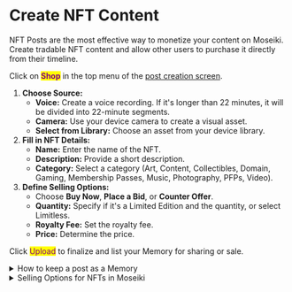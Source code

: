 # Create NFT Content

NFT Posts are the most effective way to monetize your content on Moseiki. Create tradable NFT content and allow other users to purchase it directly from their timeline.

Click on <mark style="color:purple;">**Shop**</mark> in the top menu of the [post creation screen](share-a-post/create-a-post.md).

1. **Choose Source:**
   * **Voice:** Create a voice recording. If it's longer than 22 minutes, it will be divided into 22-minute segments.
   * **Camera:** Use your device camera to create a visual asset.
   * **Select from Library:** Choose an asset from your device library.
2. **Fill in NFT Details:**
   * **Name:** Enter the name of the NFT.
   * **Description:** Provide a short description.
   * **Category:** Select a category (Art, Content, Collectibles, Domain, Gaming, Membership Passes, Music, Photography, PFPs, Video).
3. **Define Selling Options:**
   * Choose **Buy Now**, **Place a Bid**, or **Counter Offer**.
   * **Quantity:** Specify if it's a Limited Edition and the quantity, or select Limitless.
   * **Royalty Fee:** Set the royalty fee.
   * **Price:** Determine the price.

Click <mark style="color:purple;">Upload</mark> to finalize and list your Memory for sharing or sale.

<details>

<summary>How to keep a post as a Memory</summary>

On Moseiki, every post you create has a lifespan of 22 days on the platform. As this period nears its end, you’ll receive timely notifications—first when there are only 2 days left, and again 2 hours before the deletion of the post. These reminders serve as a prompt for you to preserve your content.

To keep your post beyond its initial 22-day visibility, you can convert it into a Memory. This process essentially transforms your post into a non-fungible token (NFT) on the Xion blockchain. Creating a Memory archives the original post data within the NFT, ensuring it remains accessible and secure on the blockchain.

Moreover, by converting your post into a Memory, you open up possibilities to monetize it. Whether through direct sales or licensing, converting your content into an NFT allows you to potentially generate revenue from your digital creations

Click the ![](<../.gitbook/assets/Vector (1) (2).png>) <mark style="color:purple;">Kebab Menu</mark> and then click <mark style="color:purple;">Keep as Memory</mark> on the post you wish to convert.

1. **Set Visibility Toggles:**
   * **Show on Shop:** Decide if you want the Memory to be visible on the Shop.
   * **Show Your Profile Info:** Choose to display your profile information on the Memory.
   * **Show Post Content:** Opt to show or hide the text-based part of the content.
2. **Fill in Memory Details:**
   * **Name:** Enter the name of the Memory.
   * **Description:** Provide a short description.
   * **Category:** Select from categories such as Art, Content, Collectibles, Domain, Gaming, Membership Passes, Music, Photography, PFPs, Video.
3.  **Define Selling Options:**

    * Select from [Buy Now](create-a-memory.md#selling-options-for-nfts-in-moseiki), [Place a Bid](create-a-memory.md#selling-options-for-nfts-in-moseiki), or [Counter Offer](create-a-memory.md#selling-options-for-nfts-in-moseiki).
    * **Quantity:** Specify if it's a Limited Edition and the number, or choose Limitless.
    * **Royalty Fee:** Set the royalty fee.
    * **Price:** Decide the price.

    Click <mark style="color:purple;">Continue</mark> to finalize the conversion.

</details>

<details>

<summary>Selling Options for NFTs in Moseiki</summary>

**Buy Now :** The "Buy Now" option allows users to purchase the NFT immediately at a fixed price set by the seller. This is ideal for users who want to acquire the NFT quickly without waiting for an auction to end.

**Place a Bid :** With the "Place a Bid" option, users can participate in an auction by submitting their bid amount. The highest bid at the end of the auction period wins the NFT. This option is suitable for those looking to purchase NFTs potentially below the "Buy Now" price or engage in competitive bidding.

**Counter Offer :** The "Counter Offer" option allows the seller to set a time duration during which users can place their bids. At the end of the specified duration, the seller must decide which bid to accept. If no bids are accepted within the timeframe, the asset stops being listed. This method adds a sense of urgency and encourages competitive bidding within a limited time window.

</details>
